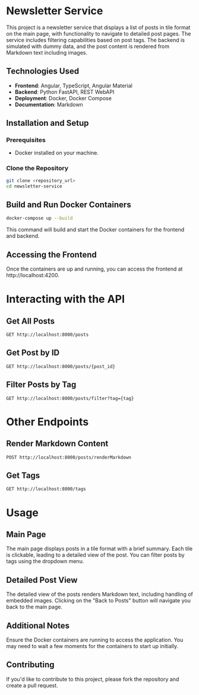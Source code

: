 # Newsletter Service

This project is a newsletter service that displays a list of posts in tile format on the main page, with functionality to navigate to detailed post pages. The service includes filtering capabilities based on post tags. The backend is simulated with dummy data, and the post content is rendered from Markdown text including images.

## Technologies Used

- **Frontend**: Angular, TypeScript, Angular Material
- **Backend**: Python FastAPI, REST WebAPI
- **Deployment**: Docker, Docker Compose
- **Documentation**: Markdown

## Installation and Setup

### Prerequisites

- Docker installed on your machine.

### Clone the Repository

```bash
git clone <repository_url>
cd newsletter-service
```

## Build and Run Docker Containers
```bash
docker-compose up --build
```
This command will build and start the Docker containers for the frontend and backend.

## Accessing the Frontend
Once the containers are up and running, you can access the frontend at http://localhost:4200.

# Interacting with the API
## Get All Posts

```http
GET http://localhost:8000/posts
```
## Get Post by ID

```http
GET http://localhost:8000/posts/{post_id}
```
## Filter Posts by Tag

```http
GET http://localhost:8000/posts/filter?tag={tag}
```

# Other Endpoints

## Render Markdown Content

```http
POST http://localhost:8000/posts/renderMarkdown
```

## Get Tags

```http
GET http://localhost:8000/tags
```
# Usage
## Main Page
The main page displays posts in a tile format with a brief summary.
Each tile is clickable, leading to a detailed view of the post.
You can filter posts by tags using the dropdown menu.
## Detailed Post View
The detailed view of the posts renders Markdown text, including handling of embedded images.
Clicking on the "Back to Posts" button will navigate you back to the main page.
## Additional Notes
Ensure the Docker containers are running to access the application.
You may need to wait a few moments for the containers to start up initially.
## Contributing
If you'd like to contribute to this project, please fork the repository and create a pull request.
